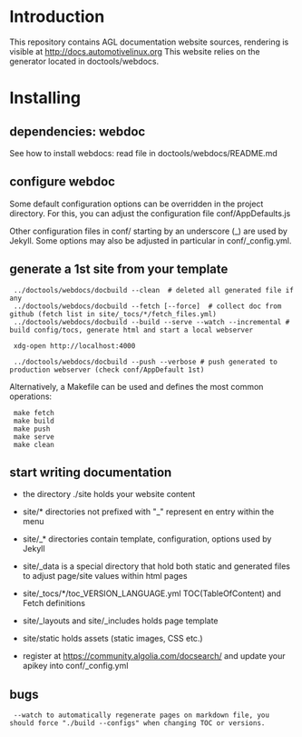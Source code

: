 Introduction
============

This repository contains AGL documentation website sources, rendering is visible at http://docs.automotivelinux.org
This website relies on the generator located in doctools/webdocs.

Installing
==========

## dependencies: webdoc

See how to install webdocs: read file in doctools/webdocs/README.md

## configure webdoc

Some default configuration options can be overridden in the project directory. For this, you can adjust the configuration file conf/AppDefaults.js

Other configuration files in conf/ starting by an underscore (_) are used by Jekyll. Some options may also be adjusted in particular in conf/_config.yml.

## generate a 1st site from your template
```
 ../doctools/webdocs/docbuild --clean  # deleted all generated file if any
 ../doctools/webdocs/docbuild --fetch [--force]  # collect doc from github (fetch list in site/_tocs/*/fetch_files.yml)
 ../doctools/webdocs/docbuild --build --serve --watch --incremental # build config/tocs, generate html and start a local webserver

 xdg-open http://localhost:4000

 ../doctools/webdocs/docbuild --push --verbose # push generated to production webserver (check conf/AppDefault 1st)
```

Alternatively, a Makefile can be used and defines the most common operations:
```
 make fetch
 make build
 make push
 make serve
 make clean
```

## start writing documentation

- the directory ./site holds your website content
- site/* directories not prefixed with "_" represent en entry within the menu
- site/_* directories contain template, configuration, options used by Jekyll
- site/_data is a special directory that hold both static and generated files to adjust page/site values within html pages
- site/_tocs/*/toc_VERSION_LANGUAGE.yml TOC(TableOfContent) and Fetch definitions
- site/_layouts and site/_includes holds page template 
- site/static holds assets (static images, CSS etc.)

- register at https://community.algolia.com/docsearch/ and update your apikey into conf/_config.yml


## bugs

```
 --watch to automatically regenerate pages on markdown file, you should force "./build --configs" when changing TOC or versions.
```

